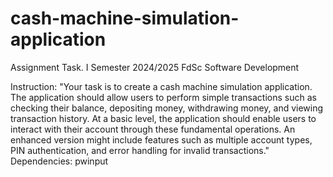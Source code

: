 # cash-machine-simulation-application
Assignment Task. I Semester 2024/2025 FdSc Software Development

Instruction:
"Your task is to create a cash machine simulation application. The application should allow users to perform simple transactions such as checking their balance, depositing money, withdrawing money, and viewing transaction history. At a basic level, the application should enable users to interact with their account through these fundamental operations. An enhanced version might include features such as multiple account types, PIN authentication, and error handling for invalid transactions."
Dependencies:
    pwinput